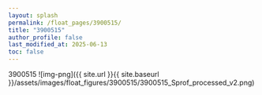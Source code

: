 ```yaml
---
layout: splash
permalink: /float_pages/3900515/
title: "3900515"
author_profile: false
last_modified_at: 2025-06-13
toc: false
---
```

 
3900515
![img-png]({{ site.url }}{{ site.baseurl }}/assets/images/float_figures/3900515/3900515_Sprof_processed_v2.png)